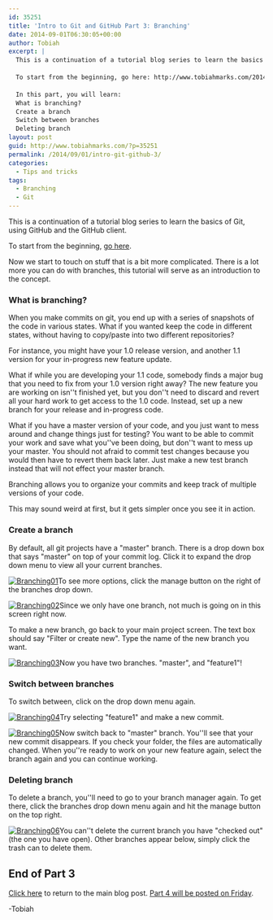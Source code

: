 ```yaml
---
id: 35251
title: 'Intro to Git and GitHub Part 3: Branching'
date: 2014-09-01T06:30:05+00:00
author: Tobiah
excerpt: |
  This is a continuation of a tutorial blog series to learn the basics of Git, using GitHub and the GitHub client.
  
  To start from the beginning, go here: http://www.tobiahmarks.com/2014/08/intro-git-github-0/
  
  In this part, you will learn:
  What is branching?
  Create a branch
  Switch between branches
  Deleting branch
layout: post
guid: http://www.tobiahmarks.com/?p=35251
permalink: /2014/09/01/intro-git-github-3/
categories:
  - Tips and tricks
tags:
  - Branching
  - Git
---
```

This is a continuation of a tutorial blog series to learn the basics of Git, using GitHub and the GitHub client.

To start from the beginning, [go here](http://wp.me/p3X06x-8ZB).

Now we start to touch on stuff that is a bit more complicated. There is a lot more you can do with branches, this tutorial will serve as an introduction to the concept.

### What is branching?

When you make commits on git, you end up with a series of snapshots of the code in various states. What if you wanted keep the code in different states, without having to copy/paste into two different repositories?

For instance, you might have your 1.0 release version, and another 1.1 version for your in-progress new feature update.

What if while you are developing your 1.1 code, somebody finds a major bug that you need to fix from your 1.0 version right away? The new feature you are working on isn''t finished yet, but you don''t need to discard and revert all your hard work to get access to the 1.0 code. Instead, set up a new branch for your release and in-progress code.

What if you have a master version of your code, and you just want to mess around and change things just for testing? You want to be able to commit your work and save what you''ve been doing, but don''t want to mess up your master. You should not afraid to commit test changes because you would then have to revert them back later. Just make a new test branch instead that will not effect your master branch.

Branching allows you to organize your commits and keep track of multiple versions of your code.

This may sound weird at first, but it gets simpler once you see it in action.

### Create a branch

By default, all git projects have a "master" branch. There is a drop down box that says "master" on top of your commit log. Click it to expand the drop down menu to view all your current branches.

[<img class="aligncenter size-full wp-image-35261" src="/assets/2014/08/Branching01.png?resize=660%2C396" alt="Branching01" width="660" height="396" srcset="/assets/2014/08/Branching01.png?w=1000 1000w, /assets/2014/08/Branching01.png?resize=300%2C180 300w" sizes="(max-width: 660px) 100vw, 660px" data-recalc-dims="1" />](/assets/2014/08/Branching01.png)To see more options, click the manage button on the right of the branches drop down.

[<img class="aligncenter size-full wp-image-35271" src="/assets/2014/08/Branching02.png?resize=660%2C396" alt="Branching02" width="660" height="396" srcset="/assets/2014/08/Branching02.png?w=1000 1000w, /assets/2014/08/Branching02.png?resize=300%2C180 300w" sizes="(max-width: 660px) 100vw, 660px" data-recalc-dims="1" />](/assets/2014/08/Branching02.png)Since we only have one branch, not much is going on in this screen right now.

To make a new branch, go back to your main project screen. The text box should say "Filter or create new". Type the name of the new branch you want.

[<img class="aligncenter size-full wp-image-35281" src="/assets/2014/08/Branching03.png?resize=320%2C158" alt="Branching03" width="320" height="158" srcset="/assets/2014/08/Branching03.png?w=320 320w, /assets/2014/08/Branching03.png?resize=300%2C148 300w" sizes="(max-width: 320px) 100vw, 320px" data-recalc-dims="1" />](/assets/2014/08/Branching03.png)Now you have two branches. "master", and "feature1"!

### Switch between branches

To switch between, click on the drop down menu again.

[<img class="aligncenter size-full wp-image-35301" src="/assets/2014/08/Branching04.png?resize=320%2C180" alt="Branching04" width="320" height="180" srcset="/assets/2014/08/Branching04.png?w=320 320w, /assets/2014/08/Branching04.png?resize=300%2C169 300w" sizes="(max-width: 320px) 100vw, 320px" data-recalc-dims="1" />](/assets/2014/08/Branching04.png)Try selecting "feature1" and make a new commit.

[<img class="aligncenter size-full wp-image-35321" src="/assets/2014/08/Branching05.png?resize=660%2C396" alt="Branching05" width="660" height="396" srcset="/assets/2014/08/Branching05.png?w=1000 1000w, /assets/2014/08/Branching05.png?resize=300%2C180 300w" sizes="(max-width: 660px) 100vw, 660px" data-recalc-dims="1" />](/assets/2014/08/Branching05.png)Now switch back to "master" branch. You''ll see that your new commit disappears. If you check your folder, the files are automatically changed. When you''re ready to work on your new feature again, select the branch again and you can continue working.

### Deleting branch

To delete a branch, you''ll need to go to your branch manager again. To get there, click the branches drop down menu again and hit the manage button on the top right.

[<img class="aligncenter size-full wp-image-35331" src="/assets/2014/08/Branching06.png?resize=660%2C396" alt="Branching06" width="660" height="396" srcset="/assets/2014/08/Branching06.png?w=1000 1000w, /assets/2014/08/Branching06.png?resize=300%2C180 300w" sizes="(max-width: 660px) 100vw, 660px" data-recalc-dims="1" />](/assets/2014/08/Branching06.png)You can''t delete the current branch you have "checked out" (the one you have open). Other branches appear below, simply click the trash can to delete them.

## End of Part 3

[Click here](http://wp.me/p3X06x-8ZB) to return to the main blog post. [Part 4 will be posted on Friday](http://www.tobiahmarks.com/2014/09/intro-git-github-4/).

-Tobiah
